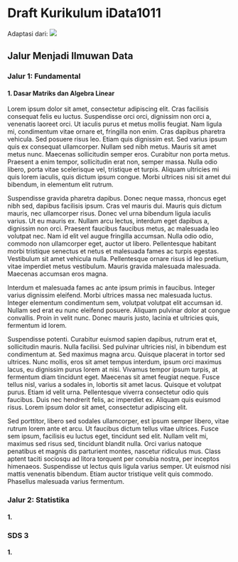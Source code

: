 # Draft Kurikulum iData1011

Adaptasi dari:
![](https://cdn-images-1.medium.com/max/1600/0*C2eUsvALEoqx20re.png)

## Jalur Menjadi Ilmuwan Data
### Jalur 1: Fundamental
#### 1. Dasar Matriks dan Algebra Linear

Lorem ipsum dolor sit amet, consectetur adipiscing elit. Cras facilisis consequat felis eu luctus. Suspendisse orci orci, dignissim non orci a, venenatis laoreet orci. Ut iaculis purus et metus mollis feugiat. Nam ligula mi, condimentum vitae ornare et, fringilla non enim. Cras dapibus pharetra vehicula. Sed posuere risus leo. Etiam quis dignissim est. Sed varius ipsum quis ex consequat ullamcorper. Nullam sed nibh metus. Mauris sit amet metus nunc. Maecenas sollicitudin semper eros. Curabitur non porta metus. Praesent a enim tempor, sollicitudin erat non, semper massa. Nulla odio libero, porta vitae scelerisque vel, tristique et turpis. Aliquam ultricies mi quis lorem iaculis, quis dictum ipsum congue. Morbi ultrices nisi sit amet dui bibendum, in elementum elit rutrum.

Suspendisse gravida pharetra dapibus. Donec neque massa, rhoncus eget nibh sed, dapibus facilisis ipsum. Cras vel mauris dui. Mauris quis dictum mauris, nec ullamcorper risus. Donec vel urna bibendum ligula iaculis varius. Ut eu mauris ex. Nullam arcu lectus, interdum eget dapibus a, dignissim non orci. Praesent faucibus faucibus metus, ac malesuada leo volutpat nec. Nam id elit vel augue fringilla accumsan. Nulla odio odio, commodo non ullamcorper eget, auctor ut libero. Pellentesque habitant morbi tristique senectus et netus et malesuada fames ac turpis egestas. Vestibulum sit amet vehicula nulla. Pellentesque ornare risus id leo pretium, vitae imperdiet metus vestibulum. Mauris gravida malesuada malesuada. Maecenas accumsan eros magna.

Interdum et malesuada fames ac ante ipsum primis in faucibus. Integer varius dignissim eleifend. Morbi ultrices massa nec malesuada luctus. Integer elementum condimentum sem, volutpat volutpat elit accumsan id. Nullam sed erat eu nunc eleifend posuere. Aliquam pulvinar dolor at congue convallis. Proin in velit nunc. Donec mauris justo, lacinia et ultricies quis, fermentum id lorem.

Suspendisse potenti. Curabitur euismod sapien dapibus, rutrum erat et, sollicitudin mauris. Nulla facilisi. Sed pulvinar ultricies nisl, in bibendum est condimentum at. Sed maximus magna arcu. Quisque placerat in tortor sed ultrices. Nunc mollis, eros sit amet tempus interdum, ipsum orci maximus lacus, eu dignissim purus lorem at nisi. Vivamus tempor ipsum turpis, at fermentum diam tincidunt eget. Maecenas sit amet feugiat neque. Fusce tellus nisl, varius a sodales in, lobortis sit amet lacus. Quisque et volutpat purus. Etiam id velit urna. Pellentesque viverra consectetur odio quis faucibus. Duis nec hendrerit felis, ac imperdiet ex. Aliquam quis euismod risus. Lorem ipsum dolor sit amet, consectetur adipiscing elit.

Sed porttitor, libero sed sodales ullamcorper, est ipsum semper libero, vitae rutrum lorem ante et arcu. Ut faucibus dictum tellus vitae ultrices. Fusce sem ipsum, facilisis eu luctus eget, tincidunt sed elit. Nullam velit mi, maximus sed risus sed, tincidunt blandit nulla. Orci varius natoque penatibus et magnis dis parturient montes, nascetur ridiculus mus. Class aptent taciti sociosqu ad litora torquent per conubia nostra, per inceptos himenaeos. Suspendisse ut lectus quis ligula varius semper. Ut euismod nisi mattis venenatis bibendum. Etiam auctor tristique velit quis commodo. Phasellus malesuada varius fermentum.


### Jalur 2: Statistika
#### 1.
### SDS 3
#### 1. 
